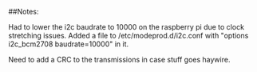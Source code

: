 ##Notes:

Had to lower the i2c baudrate to 10000 on the raspberry pi due to clock stretching issues. Added a file to /etc/modeprod.d/i2c.conf with "options i2c_bcm2708 baudrate=10000" in it.

Need to add a CRC to the transmissions in case stuff goes haywire.
